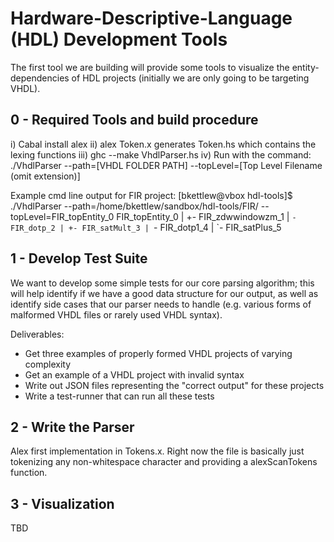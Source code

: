 # Hardware-Descriptive-Language (HDL) Development Tools

The first tool we are building will provide some tools to visualize the entity-dependencies
of HDL projects (initially we are only going to be targeting VHDL).


## 0 - Required Tools and build procedure
i) Cabal install alex
ii) alex Token.x generates Token.hs which contains the lexing functions
iii) ghc --make VhdlParser.hs
iv) Run with the command:
    ./VhdlParser --path=[VHDL FOLDER PATH] --topLevel=[Top Level Filename (omit extension)]

Example cmd line output for FIR project:
[bkettlew@vbox hdl-tools]$ ./VhdlParser --path=/home/bkettlew/sandbox/hdl-tools/FIR/ --topLevel=FIR_topEntity_0
FIR_topEntity_0
|
+- FIR_zdwwindowzm_1
|
`- FIR_dotp_2
   |
   +- FIR_satMult_3
   |
   `- FIR_dotp1_4
      |
      `- FIR_satPlus_5

## 1 - Develop Test Suite

We want to develop some simple tests for our core parsing algorithm; this will
help identify if we have a good data structure for our output, as well as
identify side cases that our parser needs to handle (e.g. various forms of
malformed VHDL files or rarely used VHDL syntax).

Deliverables:

- Get three examples of properly formed VHDL projects of varying complexity
- Get an example of a VHDL project with invalid syntax
- Write out JSON files representing the "correct output" for these projects
- Write a test-runner that can run all these tests

## 2 - Write the Parser

Alex first implementation in Tokens.x. Right now the file is basically just tokenizing any non-whitespace character and providing a alexScanTokens function.

## 3 - Visualization

TBD
